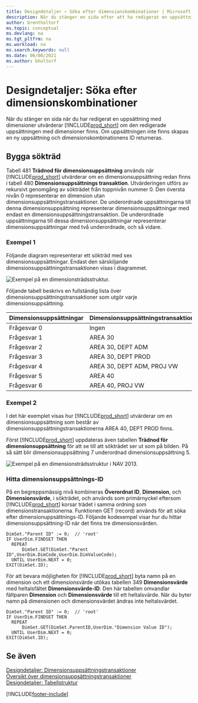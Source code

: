 ```yaml
---
title: Designdetaljer – Söka efter dimensionskombinationer | Microsoft Docs
description: När du stänger en sida efter att ha redigerat en uppsättning dimensioner utvärderar Business Central huruvida den redigerade uppsättningen dimensioner finns. Om uppsättningen inte finns skapas en ny uppsättning och dimensionskombinationens ID returneras.
author: brentholtorf
ms.topic: conceptual
ms.devlang: na
ms.tgt_pltfrm: na
ms.workload: na
ms.search.keywords: null
ms.date: 06/08/2021
ms.author: bholtorf
---
```

# <a name="design-details-searching-for-dimension-combinations"></a>Designdetaljer: Söka efter dimensionskombinationer
När du stänger en sida när du har redigerat en uppsättning med dimensioner utvärderar [!INCLUDE[prod_short](includes/prod_short.md)] om den redigerade uppsättningen med dimensioner finns. Om uppsättningen inte finns skapas en ny uppsättning och dimensionskombinationens ID returneras.  

## <a name="building-search-tree"></a>Bygga sökträd
 Tabell 481 **Trädnod för dimensionsuppsättning** används när [!INCLUDE[prod_short](includes/prod_short.md)] utvärderar om en dimensionsuppsättning redan finns i tabell 480 **Dimensionsuppsättnings transaktion**. Utvärderingen utförs av rekursivt genomgång av sökträdet från toppnivån nummer 0. Den översta nivån 0 representerar en dimension utan dimensionsuppsättningstransaktioner. De underordnade uppsättningarna till denna dimensionsuppsättning representerar dimensionsuppsättningar med endast en dimensionsuppsättningstransaktion. De underordnade uppsättningarna till dessa dimensionsuppsättningar representerar dimensionsuppsättningar med två underordnade, och så vidare.  

### <a name="example-1"></a>Exempel 1
 Följande diagram representerar ett sökträd med sex dimensionsuppsättningar. Endast den särskiljande dimensionsuppsättningstransaktionen visas i diagrammet.  

 ![Exempel på en dimensionsträdsstruktur.](media/nav2013_dimension_tree.png "Exempel på en dimensionsträdsstruktur")  

 Följande tabell beskrivs en fullständig lista över dimensionsuppsättningstransaktioner som utgör varje dimensionsuppsättning.  

|Dimensionsuppsättningar|Dimensionsuppsättningstransaktioner|  
|--------------------|---------------------------|  
|Frågesvar 0|Ingen|  
|Frågesvar 1|AREA 30|  
|Frågesvar 2|AREA 30, DEPT ADM|  
|Frågesvar 3|AREA 30, DEPT PROD|  
|Frågesvar 4|AREA 30, DEPT ADM, PROJ VW|  
|Frågesvar 5|AREA 40|  
|Frågesvar 6|AREA 40, PROJ VW|  

### <a name="example-2"></a>Exempel 2
 I det här exemplet visas hur [!INCLUDE[prod_short](includes/prod_short.md)] utvärderar om en dimensionsuppsättning som består av dimensionsuppsättningstransaktionerna AREA 40, DEPT PROD finns.  

 Först [!INCLUDE[prod_short](includes/prod_short.md)] uppdateras även tabellen **Trädnod för dimensionsuppsättning** för att se till att sökträdet ser ut som på bilden. På så sätt blir dimensionsuppsättning 7 underordnad dimensionsuppsättning 5.  

 ![Exempel på en dimensionsträdsstruktur i NAV 2013.](media/nav2013_dimension_tree_example2.png "Exempel på en dimensionsträdsstruktur i NAV 2013")  

### <a name="finding-dimension-set-id"></a>Hitta dimensionsuppsättnings-ID
 På en begreppsmässig nivå kombineras **Överordnat ID**, **Dimension**, och **Dimensionsvärde**, i sökträdet, och används som primärnyckel eftersom [!INCLUDE[prod_short](includes/prod_short.md)] korsar trädet i samma ordning som dimensionstransaktionerna. Funktionen GET (record) används för att söka efter dimensionuppsättnings-ID. Följande kodexempel visar hur du hittar dimensionsuppsättning-ID när det finns tre dimensionsvärden.  

```  
DimSet."Parent ID" := 0;  // 'root'  
IF UserDim.FINDSET THEN  
  REPEAT  
      DimSet.GET(DimSet."Parent ID",UserDim.DimCode,UserDim.DimValueCode);  
  UNTIL UserDim.NEXT = 0;  
EXIT(DimSet.ID);  

```  

För att bevara möjligheten för [!INCLUDE[prod_short](includes/prod_short.md)] byta namn på en dimension och ett dimensionsvärde utökas tabellen 349 **Dimensionsvärde** med heltalsfältet **Dimensionsvärde-ID**. Den här tabellen omvandlar fältparen **Dimension** och **Dimensionsvärde** till ett heltalsvärde. När du byter namn på dimensionen och dimensionsvärdet ändras inte heltalsvärdet.  

```  
DimSet."Parent ID" := 0;  // 'root'  
IF UserDim.FINDSET THEN  
  REPEAT  
      DimSet.GET(DimSet.ParentID,UserDim."Dimension Value ID");  
  UNTIL UserDim.NEXT = 0;  
EXIT(DimSet.ID);  

```  

## <a name="see-also"></a>Se även
    
 [Designdetaljer: Dimensionsuppsättningstransaktioner](/dynamics365/business-central/design-details-dimension-set-entries-overview)   
 [Översikt över dimensionsuppsättningstransaktioner](design-details-dimension-set-entries-overview.md)   
 [Designdetaljer: Tabellstruktur](design-details-table-structure.md)   
 


[!INCLUDE[footer-include](includes/footer-banner.md)]
